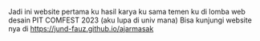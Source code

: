 Jadi ini website pertama ku hasil karya ku sama temen ku di lomba web desain PIT COMFEST 2023 (aku lupa di univ mana)
Bisa kunjungi website nya di https://jund-fauz.github.io/ajarmasak
